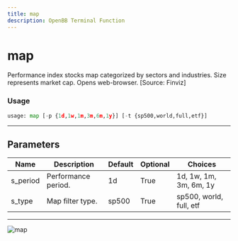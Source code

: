 ```yaml
---
title: map
description: OpenBB Terminal Function
---
```


# map

Performance index stocks map categorized by sectors and industries. Size represents market cap. Opens web-browser. [Source: Finviz]
### Usage 
```python
usage: map [-p {1d,1w,1m,3m,6m,1y}] [-t {sp500,world,full,etf}]
```
---
## Parameters
| Name | Description | Default | Optional | Choices |
| ---- | ----------- | ------- | -------- | ------- |
| s_period | Performance period. | 1d | True | 1d, 1w, 1m, 3m, 6m, 1y |
| s_type | Map filter type. | sp500 | True | sp500, world, full, etf |
---
![map](https://user-images.githubusercontent.com/46355364/154042399-ede7eb15-de7f-4de7-8541-3700ad2a97a0.png)

